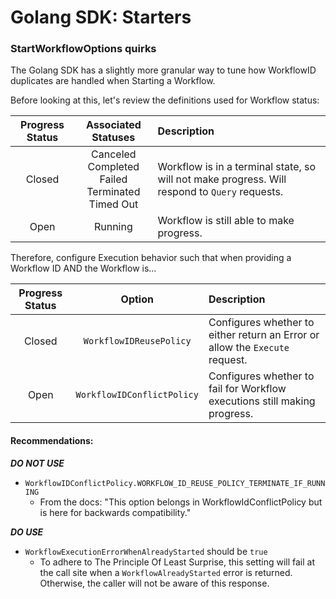 # Golang SDK: Starters

### StartWorkflowOptions quirks

The Golang SDK has a slightly more granular way to tune how WorkflowID duplicates are handled
when Starting a Workflow.

Before looking at this, let's review the definitions used for Workflow status:

| Progress Status |                  Associated Statuses                  | Description                                                                                   |
|:---------------:|:--------------------------------------------------------------:|:----------------------------------------------------------------------------------------------|
|     Closed      | Canceled<br/>Completed<br/>Failed<br/>Terminated<br/>Timed Out | Workflow is in a terminal state, so will not make progress. Will respond to `Query` requests. |
|      Open       |                            Running                             | Workflow is still able to make progress.                                                      |


Therefore, configure Execution behavior such that when providing a Workflow ID AND the Workflow is...

| Progress Status |         Option          | Description                                                                  |
|:---------------:|:-----------------------:|:-----------------------------------------------------------------------------|
|     Closed      | `WorkflowIDReusePolicy` | Configures whether to either return an Error or allow the `Execute` request. |
|      Open       |            `WorkflowIDConflictPolicy`             | Configures whether to fail for Workflow executions still making progress.    |

#### Recommendations:

**_DO NOT USE_**

* `WorkflowIDConflictPolicy.WORKFLOW_ID_REUSE_POLICY_TERMINATE_IF_RUNNING`
    * From the docs: "This option belongs in WorkflowIdConflictPolicy but is here for backwards compatibility."

**_DO USE_** 
* `WorkflowExecutionErrorWhenAlreadyStarted` should be `true` 
  * To adhere to The Principle Of Least Surprise, this setting will fail at the call site when a `WorkflowAlreadyStarted` error is returned. Otherwise, the caller will not be aware of this response.